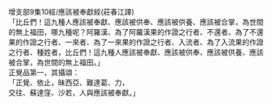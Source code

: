 增支部9集10經/應該被奉獻經(莊春江譯)  
「比丘們！這九種人應該被奉獻、應該被供奉、應該被供養、應該被合掌，為世間的無上福田，哪九種呢？阿羅漢、為了阿羅漢果的作證之行者、不還者、為了不還果的作證之行者、一來者、為了一來果的作證之行者、入流者、為了入流果的作證之行者、種姓者，比丘們！這九種人應該被奉獻、應該被供奉、應該被供養、應該被合掌，為世間的無上福田。」  
正覺品第一，其攝頌：  
「正覺、依止，昧西亞、難達葛、力，  
交往、蘇達窪、沙若，人與應該被奉獻。」  
  
  
